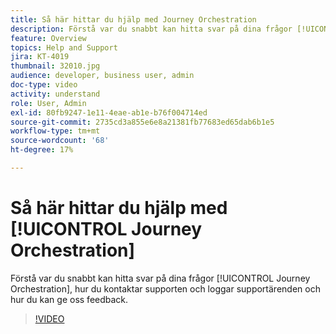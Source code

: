```yaml
---
title: Så här hittar du hjälp med Journey Orchestration
description: Förstå var du snabbt kan hitta svar på dina frågor [!UICONTROL Journey Orchestration], hur du kontaktar supporten och loggar supportärenden och hur du kan ge oss feedback.
feature: Overview
topics: Help and Support
jira: KT-4019
thumbnail: 32010.jpg
audience: developer, business user, admin
doc-type: video
activity: understand
role: User, Admin
exl-id: 80fb9247-1e11-4eae-ab1e-b76f004714ed
source-git-commit: 2735cd3a855e6e8a21381fb77683ed65dab6b1e5
workflow-type: tm+mt
source-wordcount: '68'
ht-degree: 17%

---
```


# Så här hittar du hjälp med [!UICONTROL Journey Orchestration]

Förstå var du snabbt kan hitta svar på dina frågor [!UICONTROL Journey Orchestration], hur du kontaktar supporten och loggar supportärenden och hur du kan ge oss feedback.

>[!VIDEO](https://video.tv.adobe.com/v/32010?quality=12&learn=on)

